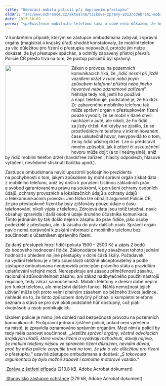 ```yaml
---
title: "Odebrání mobilu policií při dopravním přestupku"
oldUrl: "src/www.ochrance.cz/aktualne/tiskove-zpravy-2013/odebrani-mobilu-policii-pri-dopravnim-prestupku"
date: 2013-10-09
perex: "<p>Existence mobilního telefonu sama o sobě není důkazem, že ho řidič za jízdy držel a dopustil se tak dopravního přestupku. Jeho zabavení policií s tím, že jde o věc důležitou pro řízení o přestupku, je proto nejen nesmyslné, ale budí dojem svévole a zneužití práva.</p>"
---
```


<!-- imported from the old website -->

<p>V konkrétním případě, kterým se zástupce ombudsmana zabýval, i správní orgány (magistrát a krajský úřad) shodně konstatovaly, že mobilní telefon za věc důležitou pro řízení o přestupku nepovažují, protože jím nelze dokázat, že byl přestupek spáchán, a odmítly zabavený přístroj převzít. Policie ČR přesto trvá na tom, že postup policistů byl správný.</p><p><img src="https://www.ochrance.cz/uploads/RTEmagicC_mobil2a.jpg.jpg" style="FLOAT: left; PADDING-RIGHT: 10px" height="287" width="204" alt="" />Zákon o provozu na pozemních komunikacích říká, že „<em>řidič nesmí při jízdě vozidlem držet v ruce nebo jiným způsobem telefonní přístroj nebo jiného hovorové nebo záznamové zařízení</em>“. Nehraje tedy roli, jestli ho používá a např. telefonuje, podstatné je, že ho drží. Ze zabaveného mobilního telefonu tak může správní orgán v přestupkovém řízení pouze vyvodit, že se mobil v dané chvíli nacházel v autě, ale nikoli, že ho řidič za jízdy držel. Ani kdyby se zjistilo, že se prostřednictvím telefonu v inkriminovaném čase uskutečnil hovor, nevypovídá to o tom, že by řidič přístroj držel. Lze si představit mnoho způsobů, jak k přijetí či uskutečnění hovoru může dojít (a to i neúmyslně), aniž by řidič mobilní telefon držel (handsfree zařízení, hlasitý odposlech, hlasové vytáčení, nevědomé stisknutí tlačítka apod.).</p><p>Zástupce ombudsmana navíc upozornil policejního prezidenta na pochybnosti o tom, jakým způsobem by mohl správní orgán získat data z mobilního telefonu, aniž by došlo k porušení Listinou základních práv a svobod garantovanému právu na soukromí, k porušení ochrany osobních údajů, ochrany provozních a lokalizačních údajů a ochrany údajů o telekomunikačním provozu. Jen těžko lze obhájit argument Policie ČR, že pro přestupkové řízení by byly zjišťovány pouze údaje o času telefonování, nikoli výpis z telefonu. Zdrojová data jsou totiž totožná, navíc obsahují zpravidla i další osobní údaje druhého účastníka komunikace. Tímto jednáním by tak došlo nejen k zásahu do práv řidiče, jako osoby podezřelé z přestupku, ale i k zásahu do práv dalších osob. Správní orgán navíc nemá oprávnění k získání informací z mobilního telefonu bez součinnosti s účastníkem správního řízení.</p><p>Za daný přestupek hrozí řidiči pokuta 1500 – 2500 Kč a zápis 2 bodů do bodového hodnocení řidiče. Zákonodárce tedy závažnost tohoto jednání hodností s ohledem na jiné přestupky v dolní části škály. Požadavek na vydání telefonu je v této souvislosti obtížně akceptovatelný a podle zástupce ombudsmana neodpovídá principům právního státu a pravidlům uplatňování veřejné moci. Nerespektuje ani zásadu přiměřenosti zásahu, racionální zdůvodnitelnost zásahu, ani zákaz nadbytečného použití nástrojů regulace, tedy zákaz samoúčelnosti. Mobilní telefony v dnešní době neplní jen funkci telefonu, ale množství dalších funkcí. Náhlá nemožnost jejich užívání může být proto velmi citelným zásahem do běžného života jedince, nehledě na to, že tímto způsobem dotyčný přichází o kompletní telefonní seznam a stává se pro své okolí podstatně hůř dostupný, což platí dvojnásob u osob podnikajících.</p><p>Úkolem policie je mimo jiné dohled nad bezpečností provozu na pozemních komunikacích. Protiprávní jednání zjištěné policií, pokud není vyřešeno na místě, je zpravidla oznamováno správním orgánům. Mezi nimi a policií by tedy měla panovat součinnost. „<em>Jestliže správní orgány, včetně odvolacích krajských úřadů, které vedou řízení a vydávají rozhodnutí, dávají najevo, že mobilní telefony nejsou ve správním řízení důkazem, nevidím důvod, proč by měla policie zarputile trvat na tom, že jde o věc důležitou pro řízení o přestupku</em>,“ uzavírá zástupce ombudsmana a dodává: „<em>S takovouto argumentací by bylo možné zabavit i samotné motorové vozidlo</em>.“</p><p><a title="Otevření do nového okna" href="https://www.ochrance.cz/fileadmin/user_upload/STANOVISKA/Doprava/7715-12-MK-ZZ.pdf" target="_blank"><img alt="" src="https://www.ochrance.cz/typo3/ext/od_linkdesc/icons/pdf.gif" class="od_linkdesc_icon" /> Zpráva z šetření případu</a> (213.8 kB, Adobe Acrobat dokument)</p><p><a title="Otevření do nového okna" href="https://www.ochrance.cz/fileadmin/user_upload/STANOVISKA/Doprava/7715-12-MK-ZSO.pdf" target="_blank"><img alt="" src="https://www.ochrance.cz/typo3/ext/od_linkdesc/icons/pdf.gif" class="od_linkdesc_icon" /> Stanovisko zástupce ochránce</a> (279 kB, Adobe Acrobat dokument)</p>

